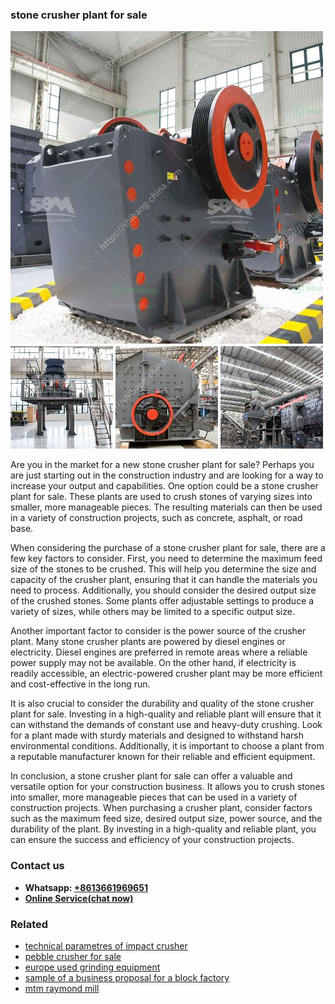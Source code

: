 <h3>stone crusher plant for sale</h3><img src='1706754246.jpg' alt=''><p>Are you in the market for a new stone crusher plant for sale? Perhaps you are just starting out in the construction industry and are looking for a way to increase your output and capabilities. One option could be a stone crusher plant for sale. These plants are used to crush stones of varying sizes into smaller, more manageable pieces. The resulting materials can then be used in a variety of construction projects, such as concrete, asphalt, or road base.</p><p>When considering the purchase of a stone crusher plant for sale, there are a few key factors to consider. First, you need to determine the maximum feed size of the stones to be crushed. This will help you determine the size and capacity of the crusher plant, ensuring that it can handle the materials you need to process. Additionally, you should consider the desired output size of the crushed stones. Some plants offer adjustable settings to produce a variety of sizes, while others may be limited to a specific output size.</p><p>Another important factor to consider is the power source of the crusher plant. Many stone crusher plants are powered by diesel engines or electricity. Diesel engines are preferred in remote areas where a reliable power supply may not be available. On the other hand, if electricity is readily accessible, an electric-powered crusher plant may be more efficient and cost-effective in the long run.</p><p>It is also crucial to consider the durability and quality of the stone crusher plant for sale. Investing in a high-quality and reliable plant will ensure that it can withstand the demands of constant use and heavy-duty crushing. Look for a plant made with sturdy materials and designed to withstand harsh environmental conditions. Additionally, it is important to choose a plant from a reputable manufacturer known for their reliable and efficient equipment.</p><p>In conclusion, a stone crusher plant for sale can offer a valuable and versatile option for your construction business. It allows you to crush stones into smaller, more manageable pieces that can be used in a variety of construction projects. When purchasing a crusher plant, consider factors such as the maximum feed size, desired output size, power source, and the durability of the plant. By investing in a high-quality and reliable plant, you can ensure the success and efficiency of your construction projects.</p><h3>Contact us</h3><ul><li><strong>Whatsapp:&nbsp;<a href="https://wa.me/8613661969651">+8613661969651</a></strong></li><li><a href="https://swt.shibang-china.com/?git&amp;zhl&amp;stone crusher plant for sale"><strong>Online Service(chat now)</strong></a></li></ul><h3>Related</h3><ul><li><a href='technical parametres of impact crusher.md'>technical parametres of impact crusher</a></li><li><a href='pebble crusher for sale.md'>pebble crusher for sale</a></li><li><a href='europe used grinding equipment.md'>europe used grinding equipment</a></li><li><a href='sample of a business proposal for a block factory.md'>sample of a business proposal for a block factory</a></li><li><a href='mtm raymond mill.md'>mtm raymond mill</a></li></ul>